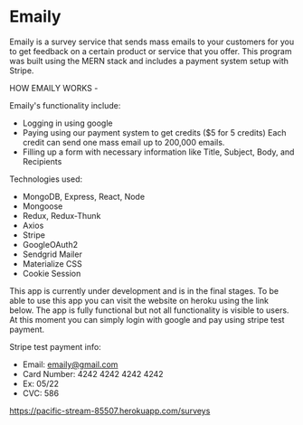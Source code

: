 # Emaily


Emaily is a survey service that sends mass emails to your customers for you to get feedback on a certain product or service that you offer. This program was built using the MERN stack and includes a payment system setup with Stripe.

HOW EMAILY WORKS -

Emaily's functionality include:
  - Logging in using google 
  - Paying using our payment system to get credits ($5 for 5 credits)
    Each credit can send one mass email up to 200,000 emails.
  - Filling up a form with necessary information like
    Title, Subject, Body, and Recipients

Technologies used:
  - MongoDB, Express, React, Node
  - Mongoose
  - Redux, Redux-Thunk
  - Axios
  - Stripe
  - GoogleOAuth2
  - Sendgrid Mailer
  - Materialize CSS
  - Cookie Session
  
This app is currently under development and is in the final stages. To be able to use this app you can visit the website on heroku using the link below. The app is fully functional but not all functionality is visible to users. At this moment you can simply login with google and pay using stripe test payment.

Stripe test payment info:
 - Email: emaily@gmail.com
 - Card Number: 4242 4242 4242 4242
 - Ex: 05/22
 - CVC: 586

https://pacific-stream-85507.herokuapp.com/surveys
